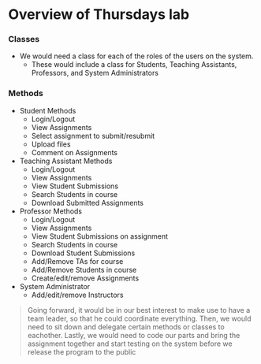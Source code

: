 # Overview of Thursdays lab

### Classes
* We would need a class for each of the roles of the users on the system.
    - These would include a class for Students, Teaching Assistants, Professors, and System Administrators

### Methods
* Student Methods
    - Login/Logout
    - View Assignments
    - Select assignment to submit/resubmit
    - Upload files
    - Comment on Assignments
* Teaching Assistant Methods
    - Login/Logout
    - View Assignments
    - View Student Submissions
    - Search Students in course
    - Download Submitted Assignments
* Professor Methods
    - Login/Logout
    - View Assignments
    - View Student Submissions on assignment
    - Search Students in course
    - Download Student Submissions
    - Add/Remove TAs for course
    - Add/Remove Students in course
    - Create/edit/remove Assignments
* System Administrator
    - Add/edit/remove Instructors



>Going forward, it would be in our best interest to make use to have a team leader, so that he could coordinate everything. Then, we would need to sit down and delegate certain methods or classes to eachother. Lastly, we would need to code our parts and bring the assignment together and start testing on the system before we release the program to the public
